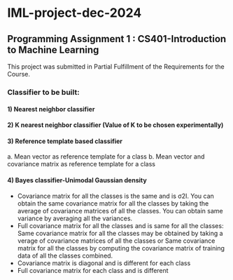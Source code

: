 # IML-project-dec-2024
## Programming Assignment 1 : CS401-Introduction to Machine Learning 

This project was submitted in Partial Fulfillment of the Requirements for the Course.
### Classifier to be built:  
#### 1) Nearest neighbor classifier 
#### 2) K nearest neighbor classifier (Value of K to be chosen experimentally) 
#### 3) Reference template based classifier 
a. Mean vector as reference template for a class 
b. Mean vector and covariance matrix as reference template for a class 
#### 4) Bayes classifier-Unimodal Gaussian density 
- Covariance matrix for all the classes is the same and is σ2I. You can obtain the same covariance matrix for all the classes by taking the average of covariance matrices of all the classes. You can 
obtain same variance by averaging all the variances. 
- Full covariance matrix for all the classes and is same for all the classes: Same covariance matrix for all the classes may be obtained by taking a verage of covariance matrices of all the classes or Same covariance matrix for all the classes by computing the covariance matrix of training data of all the classes combined. 
- Covariance matrix is diagonal and is different for each class 
- Full covariance matrix for each class and is different 
